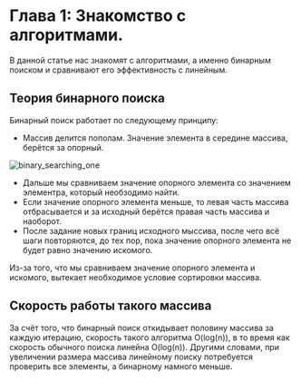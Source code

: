 
# Глава 1: Знакомство с алгоритмами.
В данной статье нас знакомят с алгоритмами, а именно бинарным поиском и сравнивают его эффективность с линейным.
## Теория бинарного поиска
Бинарный поиск работает по следующему принципу:
- Массив делится пополам. Значение элемента в середине массива, берётся за опорный.

![binary_searching_one](https://github.com/Kooo9058/grokking-algorithms-with-kotlin/raw/test-add-readme-for-chapterOne/image/imageBinaryOne.png)
- Дальше мы сравниваем значение опорного элемента со значением элементра, который необзодимо найти.
- Если значение опорного элемента меньше, то левая часть массива отбрасывается и за исходный берётся правая часть массива и наоборот.
- После задание новых границ исходного мыссива, после чего всё шаги повторяются, до тех пор, пока значение опорного элемента не будет равно значению искомого.

Из-за того, что мы сравниваем значение опорного элемента и искомого, вытекает необходимое условие сортировки массива.

## Скорость работы такого массива
За счёт того, что бинарный поиск откидывает половину массива за каждую итерацию, скорость такого алгоритма O(log(n)),
в то время как скорость обычного поиска линейна O(log(n)). Другими словами, при увеличении размера массива линейному поиску потребуется
проверить все элементы, а бинарному намного меньше.